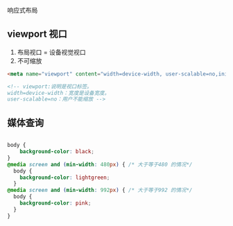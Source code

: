响应式布局


## viewport 视口

1. 布局视口 = 设备视觉视口
2. 不可缩放

```html
<meta name="viewport" content="width=device-width, user-scalable=no,initial-scale=1.0 ,maximum-scale=1.0,minimum-scale=1.0">

<!-- viewport:说明是视口标签。
width=device-width：宽度是设备宽度。
user-scalable=no：用户不能缩放 -->
```

## 媒体查询

```css

body {
    background-color: black;
}
@media screen and (min-width: 480px) { /* 大于等于480 的情况*/
  body {
    background-color: lightgreen;
  }
@media screen and (min-width: 992px) { /* 大于等于992 的情况*/
  body {
    background-color: pink;
  }
}
```
